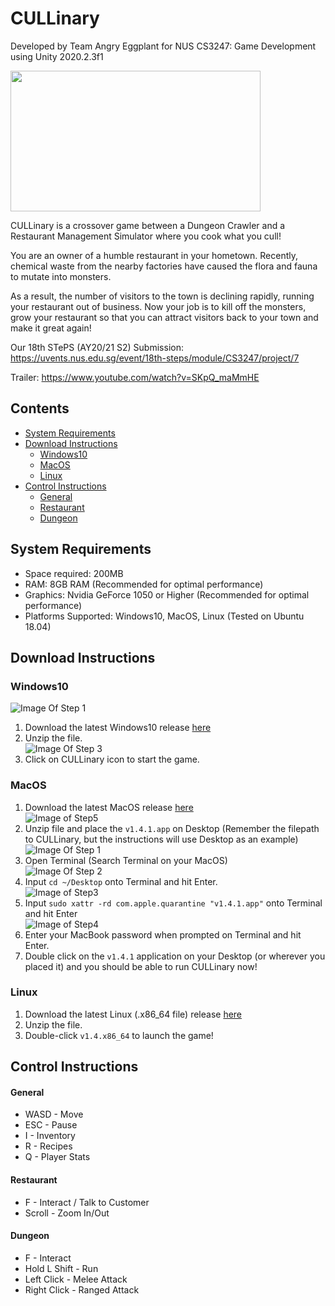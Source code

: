 # CULLinary

Developed by Team Angry Eggplant for NUS CS3247: Game Development using Unity 2020.2.3f1

<img src="https://github.com/AngryEggplantStudios/CULLinary/blob/main/STEPS/TitleGIF.gif" width="400" height="225"> 

CULLinary is a crossover game between a Dungeon Crawler and a Restaurant Management Simulator where you cook what you cull!

You are an owner of a humble restaurant in your hometown. Recently, chemical waste from the nearby factories have caused the flora and fauna to mutate into monsters.

As a result, the number of visitors to the town is declining rapidly, running your restaurant out of business. Now your job is to kill off the monsters, grow your restaurant so that you can attract visitors back to your town and make it great again!

Our 18th STePS (AY20/21 S2) Submission: https://uvents.nus.edu.sg/event/18th-steps/module/CS3247/project/7

Trailer: https://www.youtube.com/watch?v=SKpQ_maMmHE

## Contents
  * [System Requirements](#system-requirements)
  * [Download Instructions](#download-instructions)
      - [Windows10](#Windows10)
      - [MacOS](#MacOS)
      - [Linux](#Linux)
  * [Control Instructions](#control-instructions)
      - [General](#general)
      - [Restaurant](#restaurant)
      - [Dungeon](#dungeon)

## System Requirements
- Space required: 200MB
- RAM: 8GB RAM (Recommended for optimal performance)
- Graphics: Nvidia GeForce 1050 or Higher (Recommended for optimal performance)
- Platforms Supported: Windows10, MacOS, Linux (Tested on Ubuntu 18.04)

## Download Instructions

### Windows10
![Image Of Step 1](STEPS/step1.png)  
1) Download the latest Windows10 release [here](https://github.com/AngryEggplantStudios/CULLinary/releases)  
2) Unzip the file.  
![Image Of Step 3](STEPS/step3.png)  
3) Click on CULLinary icon to start the game.  

### MacOS

1) Download the latest MacOS release [here](https://github.com/AngryEggplantStudios/CULLinary/releases)  
![Image of Step5](STEPS/macos-step5.jpg)  
2) Unzip file and place the `v1.4.1.app` on Desktop (Remember the filepath to CULLinary, but the instructions will use Desktop as an example)  
![Image Of Step 1](STEPS/macos-step1.jpg)  
3) Open Terminal (Search Terminal on your MacOS)  
![Image Of Step 2](STEPS/macos-step2.jpg)  
4) Input `cd ~/Desktop` onto Terminal and hit Enter.  
![Image of Step3](STEPS/macos-step3.jpg)  
5) Input `sudo xattr -rd com.apple.quarantine "v1.4.1.app"` onto Terminal and hit Enter  
![Image of Step4](STEPS/macos-step4.jpg)  
6) Enter your MacBook password when prompted on Terminal and hit Enter.  
7) Double click on the `v1.4.1` application on your Desktop (or wherever you placed it) and you should be able to run CULLinary now!  

### Linux
1) Download the latest Linux (.x86_64 file) release [here](https://github.com/AngryEggplantStudios/CULLinary/releases)  
2) Unzip the file.  
3) Double-click `v1.4.x86_64` to launch the game!  

## Control Instructions

#### General
* WASD - Move
* ESC - Pause
* I - Inventory
* R - Recipes
* Q - Player Stats

#### Restaurant
* F - Interact / Talk to Customer
* Scroll - Zoom In/Out

#### Dungeon
* F - Interact
* Hold L Shift - Run
* Left Click - Melee Attack
* Right Click - Ranged Attack 

